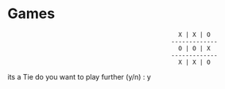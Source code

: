 # Games

                                                    X | X | O
                                                  -------------
                                                    O | O | X
                                                  -------------
                                                    X | X | O
                                                    
                                                    
its a Tie do you want to play further (y/n) : y
